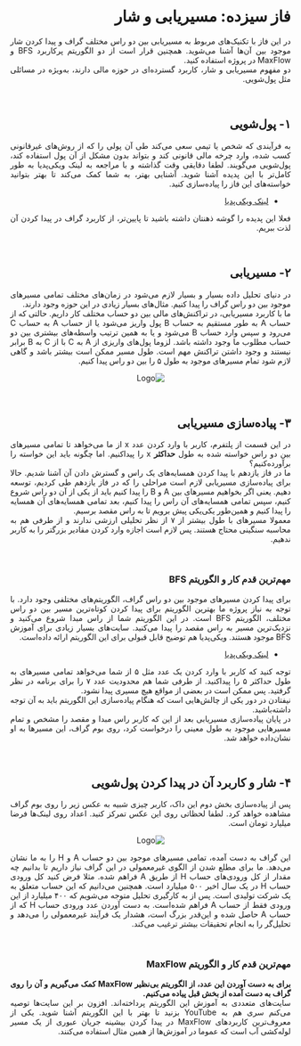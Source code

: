 <div dir="rtl" align='justify'>

# فاز سیزده: مسیریابی و شار

در این فاز با تکنیک‌های مربوط به مسیریابی بین دو راس مختلف گراف و پیدا کردن شار موجود بین آن‌ها آشنا می‌شوید. همچنین قرار است از دو الگوریتم پرکاربرد BFS و MaxFlow در پروژه استفاده کنید.
<br>
دو مفهوم مسیریابی و شار، کاربرد گسترده‌ای در حوزه مالی دارند، به‌ویژه در مسائلی مثل پول‌شویی.

<br>

## ۱- پول‌شویی
به فرآیندی که شخص یا تیمی سعی می‌کند طی آن پولی را که از روش‌های غیرقانونی کسب شده، وارد چرخه مالی قانونی کند و بتواند بدون مشکل از آن پول استفاده کند، پول‌شویی می‌گویند. لطفا دقایقی وقت گذاشته و با مراجعه به لینک ویکی‌پدیا به طور کامل‌تر با این پدیده‌ آشنا شوید. آشنایی بهتر، به شما کمک می‌کند تا بهتر بتوانید خواسته‌های این فاز را پیاده‌سازی کنید.
- [لینک ویکی‌پدیا](https://fa.wikipedia.org/wiki/%D9%BE%D9%88%D9%84%E2%80%8C%D8%B4%D9%88%DB%8C%DB%8C)

فعلا این پدیده‌ را گوشه ذهنتان داشته باشید تا پایین‌تر، از کاربرد گراف در پیدا کردن آن لذت ببریم.

<br>

## ۲- مسیریابی
در دنیای تحلیل ‌داده بسیار و بسیار لازم می‌شود در زمان‌های مختلف تمامی مسیرهای موجود بین دو راس گراف را پیدا کنیم. مثال‌های بسیار زیادی در این حوزه وجود دارند.
<br>
ما با کاربرد مسیریابی، در تراکنش‌های مالی بین دو حساب مختلف کار داریم. حالتی که از حساب A به طور مستقیم به حساب B پول واریز می‌شود
 یا از حساب A به حساب C می‌رود و سپس وارد حساب B می‌شود و یا به همین ترتیب واسطه‌های بیشتری بین دو حساب مطلوب ما وجود داشته باشد.
لزوما پول‌های واریزی از A به C با از C به B برابر نیستند و وجود داشتن تراکنش مهم است. طول مسیر ممکن است بیشتر باشد و گاهی لازم شود تمام مسیرهای موجود به طول ۵ را بین دو راس پیدا کنیم.

<p align="center" style="width:70% text-align:center;" ><img src="path.jpg" alt="Logo"  align="cneter"  style="center"></p>

<br>

## ۳- پیاده‌سازی مسیریابی
در این قسمت از پلتفرم، کاربر با وارد کردن عدد x از ما می‌خواهد تا تمامی مسیرهای بین دو راس خواسته شده به طول
 <b>حداکثر</b>
  x را پیداکنیم. اما چگونه باید این خواسته را برآورده‌کنیم؟
<br>
ما در فاز یازدهم با پیدا کردن همسایه‌های یک راس و گسترش دادن آن آشنا شدیم. حالا برای پیاده‌سازی مسیریابی لازم است مراحلی را که در فاز یازدهم طی کردیم، توسعه ‌دهیم. یعنی اگر بخواهیم مسیرهای بین A و B را پیدا کنیم باید از یکی از آن دو راس شروع کنیم، سپس تمامی همسایه‌های آن راس را پیدا کنیم، بعد تمامی همسایه‌های آن همسایه را پیدا کنیم و همین‌طور یکی‌یکی پیش برویم تا به راس مقصد برسیم.
<br>
معمولا مسیرهای با طول بیشتر از ۷ از نظر تحلیلی ارزشی ندارند و از طرفی هم به محاسبه سنگینی محتاج هستند.  پس لازم است اجازه وارد کردن مقادیر بزرگتر را به کاربر ندهیم.

<br>

###  مهم‌ترین قدم کار و الگوریتم BFS
برای پیدا‌ کردن مسیرهای موجود بین دو راس گراف، الگوریتم‌های مختلفی وجود دارد.  با توجه به نیاز پروژه ما بهترین الگوریتم برای پیدا کردن کوتاه‌ترین مسیر بین دو راس مختلف، الگوریتم BFS است. در این الگوریتم شما از راس مبدا شروع می‌کنید و نزدیک‌ترین مسیر به راس مقصد را پیدا می‌کنید.
سایت‌های بسیار زیادی برای آموزش ‌‌BFS موجود هستند. ویکی‌پدیا هم توضیح قابل قبولی برای این الگوریتم ارائه داده‌است.
- [لینک ویکی‌پدیا](https://en.wikipedia.org/wiki/Breadth-first_search)

توجه کنید که کاربر با وارد کردن یک عدد مثل ۵ از شما می‌خواهد تمامی مسیرهای به طول حداکثر ۵ را پیدا‌کنید. از طرفی شما هم محدودیت عدد ۷ را برای برنامه در نظر گرفتید. پس ممکن است در بعضی از مواقع هیچ مسیری پیدا نشود.
<br>
نیفتادن در دور یکی از چالش‌هایی است که هنگام پیاده‌سازی این الگوریتم باید به آن توجه داشته‌باشید.
<br>
در پایان پیاده‌سازی مسیریابی بعد از این که کاربر راس مبدا و مقصد را مشخص و تمام مسیرهایی موجود به طول معینی را درخواست کرد، روی بوم گراف، این مسیرها به او نشان‌‌داده خواهد شد.

<br>

## ۴- شار و کاربرد آن در پیدا کردن پول‌شویی
پس از پیاده‌سازی بخش دوم این داک، کاربر چیزی شبیه به عکس زیر را روی بوم گراف مشاهده خواهد کرد. لطفا لحظاتی روی این عکس تمرکز کنید. اعداد روی لینک‌ها فرضا میلیارد تومان است.

<p align="center" style="width:70% text-align:center;" ><img src="flowPATH.png" alt="Logo"  align="cneter"  style="center"></p>

این گراف به دست‌ آمده، تمامی مسیرهای موجود بین دو حساب A و H را به ما نشان‌ می‌دهد. ما برای مطلع شدن از الگوی غیرمعمولی در این گراف نیاز داریم تا بدانیم چه مقدار از کل ورودی‌های حساب H از 
طریق A فراهم شده. 
مثلا فرض کنید کل ورودی حساب H در یک سال اخیر ۵۰۰ میلیارد است. همچنین می‌دانیم که این حساب متعلق به یک شرکت تولیدی است. پس از به کارگیری تحلیل متوجه می‌شویم که ۴۰۰ میلیارد از این ورودی فقط از حساب A فراهم شده‌است. 
به دست آوردن عدد ورودی حساب H که از حساب A حاصل شده و این‌قدر بزرگ است، هشدار یک فرآیند غیرمعمولی را می‌دهد و تحلیل‌گر را به انجام تحقیقات بیشتر ترغیب می‌کند.

<br>

###  مهم‌ترین قدم کار و الگوریتم MaxFlow
<b>برای به دست آوردن این عدد، از الگوریتم بی‌نظیر MaxFlow کمک می‌گیریم
و آن را روی گراف به دست آمده از بخش قبل پیاده می‌کنیم.</b>
<br>
سایت‌های متعددی به آموزش این الگوریتم پرداخته‌اند. افزون‌ بر این سایت‌ها توصیه می‌کنم سری هم به YouTube بزنید تا بهتر با این الگوریتم آشنا شوید. یکی از معروف‌ترین کاربردهای MaxFlow در پیدا کردن بیشینه جریان عبوری از یک مسیر لوله‌کشی آب است که عموما در آموزش‌ها از همین مثال استفاده می‌کنند.
